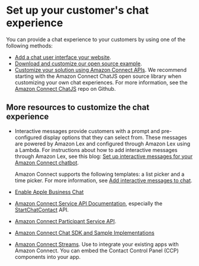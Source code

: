 # Set up your customer's chat experience<a name="enable-chat-in-app"></a>

You can provide a chat experience to your customers by using one of the following methods: 
+ [Add a chat user interface your website](add-chat-to-website.md)\. 
+ [Download and customize our open source example](download-chat-example.md)\. 
+ [Customize your solution using Amazon Connect APIs](integrate-with-startchatconnect-api.md)\. We recommend starting with the Amazon Connect ChatJS open source library when customizing your own chat experiences\. For more information, see the [Amazon Connect ChatJS](https://github.com/amazon-connect/amazon-connect-chatjs) repo on Github\. 

## More resources to customize the chat experience<a name="more-resource-customize-chat"></a>
+ Interactive messages provide customers with a prompt and pre\-configured display options that they can select from\. These messages are powered by Amazon Lex and configured through Amazon Lex using a Lambda\. For instructions about how to add interactive messages through Amazon Lex, see this blog: [Set up interactive messages for your Amazon Connect chatbot](blogs/contact-center/easily-set-up-interactive-messages-for-your-amazon-connect-chatbot/)\. 

  Amazon Connect supports the following templates: a list picker and a time picker\. For more information, see [Add interactive messages to chat](interactive-messages.md)\. 
+  [Enable Apple Business Chat](apple-business-chat.md) 
+  [Amazon Connect Service API Documentation](welcome.html), especially the [StartChatContact](API_StartChatContact.html) API\. 
+  [Amazon Connect Participant Service API](https://docs.aws.amazon.com/connect-participant/latest/APIReference/Welcome.html)\. 
+  [ Amazon Connect Chat SDK and Sample Implementations](https://github.com/amazon-connect/amazon-connect-chat-ui-examples/) 
+  [Amazon Connect Streams](https://github.com/aws/amazon-connect-streams)\. Use to integrate your existing apps with Amazon Connect\. You can embed the Contact Control Panel \(CCP\) components into your app\. 